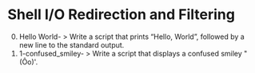 # Shell I/O Redirection and Filtering
0. Hello World- > Write a script that prints “Hello, World”, followed by a new line to the standard output.
1. 1-confused_smiley- > Write a script that displays a confused smiley "(Ôo)'.
